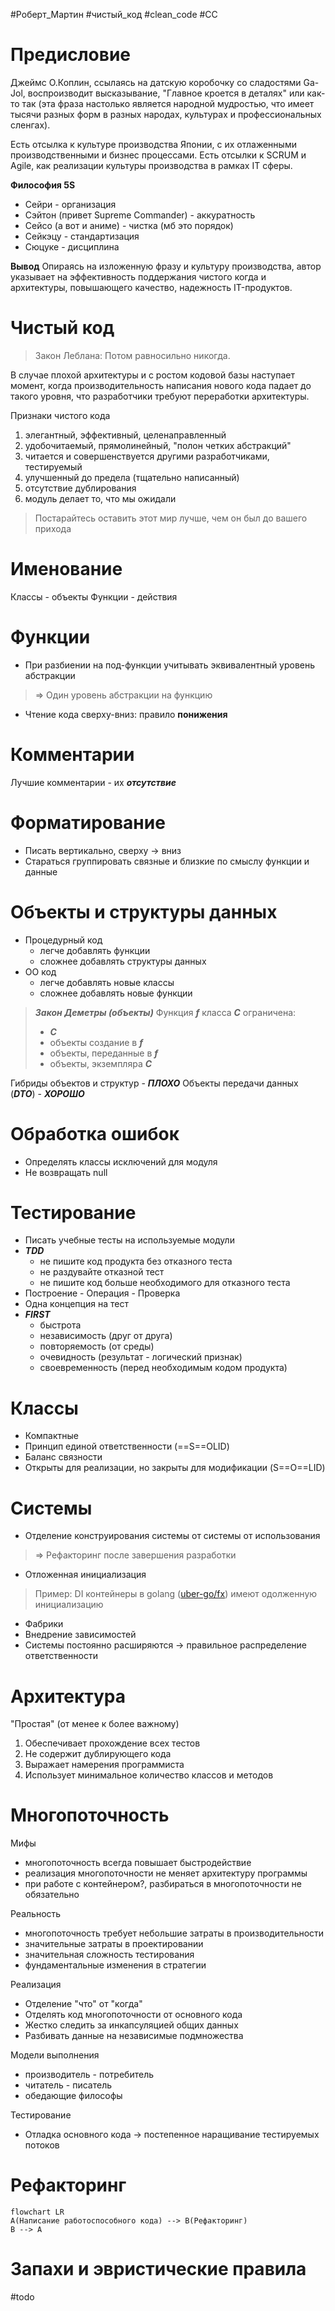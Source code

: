 #Роберт_Мартин #чистый_код #clean_code #CC

# Предисловие

Джеймс О.Коплин, ссылаясь на датскую коробочку со сладостями Ga-Jol, воспроизводит высказывание, "Главное кроется в деталях" или как-то так (эта фраза настолько является народной мудростью, что имеет тысячи разных форм в разных народах, культурах и профессиональных сленгах).

Есть отсылка к культуре производства Японии, с их отлаженными производственными и бизнес процессами. Есть отсылки к SCRUM и Agile, как реализации культуры производства в рамках IT сферы.

**Философия 5S**
- Сейри - организация
- Сэйтон (привет Supreme Commander) - аккуратность
- Сейсо (а вот и аниме) - чистка (мб это порядок)
- Сейкэцу - стандартизация
- Сюцуке - дисциплина

**Вывод**
Опираясь на изложенную фразу и культуру производства, автор указывает на эффективность поддержания чистого когда и архитектуры, повышающего качество, надежность IT-продуктов.

# Чистый код

> Закон Леблана: Потом равносильно никогда.

В случае плохой архитектуры и с ростом кодовой базы наступает момент, когда производительность написания нового кода падает до такого уровня, что разработчики требуют переработки архитектуры.

Признаки чистого кода
1. элегантный, эффективный, целенаправленный
2. удобочитаемый, прямолинейный, "полон четких абстракций"
3. читается и совершенствуется другими разработчиками, тестируемый
4. улучшенный до предела (тщательно написанный)
5. отсутствие дублирования
6. модуль делает то, что мы ожидали

> Постарайтесь оставить этот мир лучше, чем он был до вашего прихода

# Именование

Классы - объекты
Функции - действия

# Функции

- При разбиении на под-функции учитывать эквивалентный уровень абстракции
> => Один уровень абстракции на функцию
- Чтение кода сверху-вниз: правило **понижения**

# Комментарии

Лучшие комментарии - их ***отсутствие***

# Форматирование

- Писать вертикально, сверху -> вниз
- Стараться группировать связные и близкие по смыслу функции и данные

# Объекты и структуры данных

- Процедурный код
	- легче добавлять функции
	- сложнее добавлять структуры данных
- ОО код
	- легче добавлять новые классы
	- сложнее добавлять новые функции

> ***Закон Деметры (объекты)***
> Функция ***f*** класса ***C*** ограничена:
> - ***С***
> - объекты создание в ***f***
> - объекты, переданные в ***f***
> - объекты, экземпляра ***С***

Гибриды объектов и структур - ***ПЛОХО***
Объекты передачи данных (***DTO***) - ***ХОРОШО***


# Обработка ошибок

- Определять классы исключений для модуля
- Не возвращать null


# Тестирование

- Писать учебные тесты на используемые модули
- ***TDD***
	- не пишите код продукта без отказного теста
	- не раздувайте отказной тест
	- не пишите код больше необходимого для отказного теста
- Построение - Операция - Проверка
- Одна концепция на тест
- ***FIRST***
	- быстрота
	- независимость (друг от друга)
	- повторяемость (от среды)
	- очевидность (результат - логический признак)
	- своевременность (перед необходимым кодом продукта)


# Классы

- Компактные
- Принцип единой ответственности (==S==OLID)
- Баланс связности
- Открыты для реализации, но закрыты для модификации (S==O==LID)


# Системы

- Отделение конструирования системы от системы от использования
> => Рефакторинг после завершения разработки
- Отложенная инициализация
> Пример: DI контейнеры в golang ([uber-go/fx](https://github.com/uber-go/fx)) имеют одолженную инициализацию
- Фабрики
- Внедрение зависимостей
- Системы постоянно расширяются -> правильное распределение ответственности


# Архитектура

"Простая" (от менее к более важному)
1. Обеспечивает прохождение всех тестов
2. Не содержит дублирующего кода
3. Выражает намерения программиста
4. Использует минимальное количество классов и методов


# Многопоточность

Мифы
- многопоточность всегда повышает быстродействие
- реализация многопоточности не меняет архитектуру программы
- при работе с контейнером?, разбираться в многопоточности не обязательно

Реальность
- многопоточность требует небольшие затраты в производительности
- значительные затраты в проектировании
- значительная сложность тестирования
- фундаментальные изменения в стратегии

Реализация
- Отделение "что" от "когда"
- Отделять код многопоточности от основного кода
- Жестко следить за инкапсуляцией общих данных
- Разбивать данные на независимые подмножества

Модели выполнения
- производитель - потребитель
- читатель - писатель
- обедающие философы

Тестирование
- Отладка основного кода -> постепенное наращивание тестируемых потоков


# Рефакторинг

```mermaid
flowchart LR
A(Написание работоспособного кода) --> B(Рефакторинг)
B --> A
```


# Запахи и эвристические правила

#todo